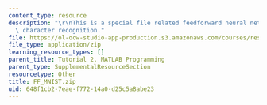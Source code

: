 ```yaml
---
content_type: resource
description: "\r\nThis is a special file related feedforward neural networks for digital\
  \ character recognition."
file: https://ol-ocw-studio-app-production.s3.amazonaws.com/courses/res-9-003-brains-minds-and-machines-summer-course-summer-2015/648f1cb27eaef77214a0d25c5a8abe23_FF_MNIST.zip
file_type: application/zip
learning_resource_types: []
parent_title: Tutorial 2. MATLAB Programming
parent_type: SupplementalResourceSection
resourcetype: Other
title: FF_MNIST.zip
uid: 648f1cb2-7eae-f772-14a0-d25c5a8abe23
---
```

